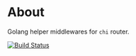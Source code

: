 # About

Golang helper middlewares for `chi` router.

[![Build Status](https://travis-ci.org/naithar/middleware.svg?branch=master)](https://travis-ci.org/naithar/middleware)